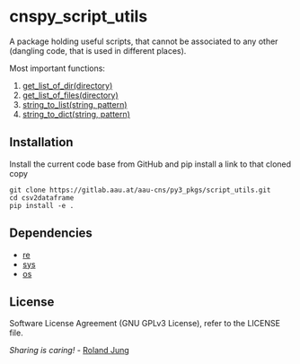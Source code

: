 # cnspy_script_utils

A package holding useful scripts, that cannot be associated to any other (dangling code, that is used in different places). 


Most important functions:
1. [get_list_of_dir(directory)](./directory_info.py)
1. [get_list_of_files(directory)](./directory_info.py)
1. [string_to_list(string, pattern)](./string_parser.py)
1. [string_to_dict(string, pattern)](./string_parser.py)

## Installation

Install the current code base from GitHub and pip install a link to that cloned copy
```
git clone https://gitlab.aau.at/aau-cns/py3_pkgs/script_utils.git
cd csv2dataframe
pip install -e .
```

## Dependencies

* [re]()
* [sys]()
* [os]()


## License

Software License Agreement (GNU GPLv3  License), refer to the LICENSE file.

*Sharing is caring!* - [Roland Jung](https://github.com/jungr-ait)  
